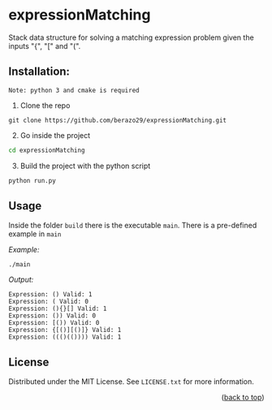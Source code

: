 
# expressionMatching
Stack data structure for solving a matching expression problem given the inputs "{", "[" and "(".

## Installation:

`Note: python 3 and cmake is required`

1. Clone the repo
```git
git clone https://github.com/berazo29/expressionMatching.git
```
2. Go inside the project
```sh
cd expressionMatching
```
3. Build the project with the python script
```py
python run.py
```

## Usage

Inside the folder `build` there is the executable `main`. 
There is a pre-defined example in `main`

*Example:*
```
./main 
```
*Output:*
```
Expression: () Valid: 1
Expression: ( Valid: 0
Expression: (){}[] Valid: 1
Expression: ()) Valid: 0
Expression: [()) Valid: 0
Expression: {[()][()]} Valid: 1
Expression: ((()(()))) Valid: 1
```

<!-- LICENSE -->
## License

Distributed under the MIT License. See `LICENSE.txt` for more information.

<p align="right">(<a href="#top">back to top</a>)</p>

